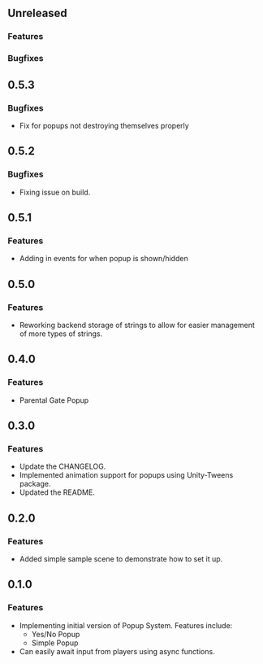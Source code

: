 ## Unreleased
### Features
### Bugfixes

## 0.5.3
### Bugfixes
* Fix for popups not destroying themselves properly

## 0.5.2
### Bugfixes
* Fixing issue on build.

## 0.5.1
### Features
* Adding in events for when popup is shown/hidden

## 0.5.0
### Features
* Reworking backend storage of strings to allow for easier management of more types of strings.

## 0.4.0
### Features
* Parental Gate Popup

## 0.3.0
### Features
* Update the CHANGELOG.
* Implemented animation support for popups using Unity-Tweens package.
* Updated the README.

## 0.2.0
### Features
* Added simple sample scene to demonstrate how to set it up.

## 0.1.0
### Features
* Implementing initial version of Popup System. Features include:
    * Yes/No Popup
    * Simple Popup
* Can easily await input from players using async functions.